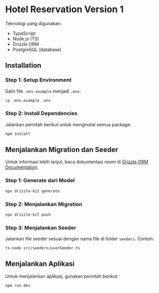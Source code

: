 # Hotel Reservation Version 1

Teknologi yang digunakan:

- TypeScript
- Node.js (TS)
- Drizzle ORM
- PostgreSQL (database)

## Installation

### Step 1: Setup Environment

Salin file `.env.example` menjadi `.env`:

```bash
cp .env.example .env
```

### Step 2: Install Dependencies

Jalankan perintah berikut untuk menginstal semua package:

```bash
npm install
```

## Menjalankan Migration dan Seeder

Untuk informasi lebih lanjut, baca dokumentasi resmi di [Drizzle ORM Documentation](https://orm.drizzle.team/docs/get-started/postgresql-new).

### Step 1: Generate dari Model

```bash
npx drizzle-kit generate
```

### Step 2: Menjalankan Migration

```bash
npx drizzle-kit push
```

### Step 3: Menjalankan Seeder

Jalankan file seeder sesuai dengan nama file di folder `seeders`. Contoh:

```bash
ts-node src/seeders/userSeeder.ts
```

## Menjalankan Aplikasi

Untuk menjalankan aplikasi, gunakan perintah berikut:

```bash
npm run dev
```
